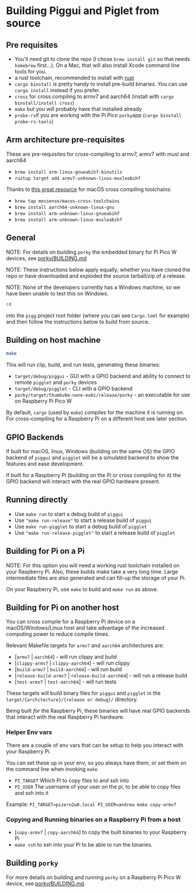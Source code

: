 # Building Piggui and Piglet from source

## Pre requisites

- You'll need git to clone the repo (I chose `brew install git` so that needs `homebrew` first...). On a
  Mac, that will also install Xcode command line tools for you.
- a rust toolchain, recommended to install with [rust](https://rustup.rs/)
- `cargo binstall` is pretty handy to install pre-build binaries. You can use `cargo install` instead if you prefer.
- `cross` for cross compiling to armv7 and aarch64 (install with `cargo binstall/install cross`)
- `make` but you will probably have that installed already
- `probe-rs`if you are working with the Pi Pico `porky`app (`cargo binstall probe-rs-tools`)

## Arm architecture pre-requisites

These are pre-requisites for cross-compiling to armv7, armv7 with musl and aarch64

* `brew install arm-linux-gnueabihf-binutils`
* `rustup target add armv7-unknown-linux-musleabihf`

Thanks to [this great resource](https://github.com/messense/homebrew-macos-cross-toolchains) for macOS cross compiling
toolchains:

* `brew tap messense/macos-cross-toolchains`
* `brew install aarch64-unknown-linux-gnu`
* `brew install arm-unknown-linux-gnueabihf`
* `brew install arm-unknown-linux-musleabihf`

## General

NOTE: For details on building `porky` the embedded binary for Pi Pico W devices,
see [porky/BUILDING.md](porky/BUILDING.md)

NOTE: These instructions below apply equally, whether you have cloned the repo or have downloaded and exploded the
source tarball/zip of a release.

NOTE: None of the developers currently has a Windows machine, so we have been unable to test this on Windows.

```sh
cd
 ``` 

into the `pigg` project root folder (where you can see `Cargo.toml` for example) and then follow the instructions
below to build from source.

## Building on host machine

```sh
make
```

This will run clip, build, and run tests, generating these binaries:

- `target/debug/piggui` - GUI with a GPIO backend and ability to connect to remote `pigglet` and `porky` devices
- `target/debug/pigglet` - CLI with a GPIO backend
- `porky/target/thumbv6m-none-eabi/release/porky` - an executable for use on Raspberry Pi Pico W

By default, `cargo` (used by `make`) compiles for the machine it is running on. For cross-compiling for a Raspberry
Pi on a different host see later section.

## GPIO Backends

If built for macOS, linux, Windows (building on the same OS) the GPIO backend of `piggui` and `pigglet` will be a
simulated backend to show the features and ease development.

If built for a Raspberry Pi (building on the Pi or cross compiling for it) the GPIO backend will interact with the
real GPIO hardware present.

## Running directly

- Use `make run` to start a debug build of `piggui`
- Use `"make run-release"` to start a release build of `piggui`
- Use `make run-pigglet` to start a debug build of `pigglet`
- Use `"make run-release-pigglet"` to start a release build of `pigglet`

## Building for Pi on a Pi

NOTE: For this option you will need a working rust toolchain installed on your Raspberry Pi. Also, these builds make
take a very long time. Large intermediate files are also generated and can fill-up the storage of your Pi.

On your Raspberry Pi, use `make` to build and `make run` as above.

## Building for Pi on another host

You can cross compile for a Raspberry Pi device on a macOS/Windows/Linux host and take advantage of the increased
computing power to reduce compile times.

Relevant Makefile targets for `armv7` and `aarch64` architectures are:

- [`armv7` | `aarch64`] - will run clippy and build
- [`clippy-armv7` | `clippy-aarch64`] - will run clippy
- [`build-armv7` | `build-aarch64`] - will run build
- [`release-build-armv7` | `release-build-aarch64`] - will run a release build
- [`test-armv7` | `test-aarch64`] - will run tests

These targets will build binary files for `piggui` and `pigglet` in the `target/{architecture}/{release or debug}/`
directory.

Being built _for_ the Raspberry Pi, these binaries will have real GPIO backends that interact with the real Raspberry
Pi hardware.

### Helper Env vars

There are a couple of env vars that can be setup to help you interact with your Raspberry Pi.

You can set these up in your env, so you always have them, or set them on the command line when invoking `make`

- `PI_TARGET` Which Pi to copy files to and ssh into
- `PI_USER` The username of your user on the pi, to be able to copy files and ssh into it

Example: `PI_TARGET=pizero2w0.local PI_USER=andrew make copy-armv7`

### Copying and Running binaries on a Raspberry Pi from a host

- [`copy-armv7` | `copy-aarch64`] to copy the built binaries to your Raspberry Pi
- `make ssh` to ssh into your Pi to be able to run the binaries.

## Building `porky`

For more details on building and running `porky` on a Raspberry Pi Pico W device,
see [porky/BUILDING.md](porky/BUILDING.md).

